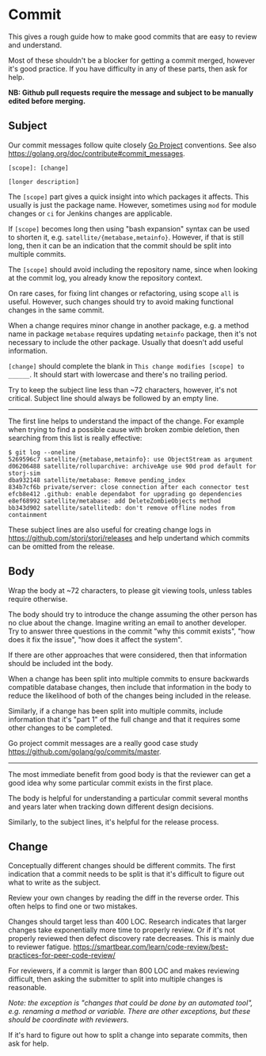 # Commit

This gives a rough guide how to make good commits that are easy to review and understand.

Most of these shouldn't be a blocker for getting a commit merged, however it's good practice. If you have difficulty in any of these parts, then ask for help.

**NB: Github pull requests require the message and subject to be manually edited before merging.**

## Subject

Our commit messages follow quite closely [Go Project](https://github.com/golang/go/wiki/CommitMessage) conventions. See also https://golang.org/doc/contribute#commit_messages.

```
[scope]: [change]

[longer description]
```

The `[scope]` part gives a quick insight into which packages it affects. This usually is just the package name. However, sometimes using `mod` for module changes or `ci` for Jenkins changes are applicable.

If `[scope]` becomes long then using "bash expansion" syntax can be used to shorten it, e.g. `satellite/{metabase,metainfo}`. However, if that is still long, then it can be an indication that the commit should be split into multiple commits.

The `[scope]` should avoid including the repository name, since when looking at the commit log, you already know the repository context.

On rare cases, for fixing lint changes or refactoring, using scope `all` is useful. However, such changes should try to avoid making functional changes in the same commit.

When a change requires minor change in another package, e.g. a method name in package `metabase` requires updating `metainfo` package, then it's not necessary to include the other package. Usually that doesn't add useful information.

`[change]` should complete the blank in `This change modifies [scope] to ______`. It should start with lowercase and there's no trailing period.

Try to keep the subject line less than \~72 characters, however, it's not critical. Subject line should always be followed by an empty line.

---

The first line helps to understand the impact of the change. For example when trying to find a possible cause with broken zombie deletion, then searching from this list is really effective:

```
$ git log --oneline
5269596c7 satellite/{metabase,metainfo}: use ObjectStream as argument
d06206488 satellite/rolluparchive: archiveAge use 90d prod default for storj-sim
dba932148 satellite/metabase: Remove pending_index
834b7cf6b private/server: close connection after each connector test
efcb8e412 .github: enable dependabot for upgrading go dependencies
e8ef68992 satellite/metabase: add DeleteZombieObjects method
bb343d902 satellite/satellitedb: don't remove offline nodes from containment
```

These subject lines are also useful for creating change logs in https://github.com/storj/storj/releases and help undertand which commits can be omitted from the release.

## Body

Wrap the body at \~72 characters, to please git viewing tools, unless tables require otherwise.

The body should try to introduce the change assuming the other person has no clue about the change. Imagine writing an email to another developer. Try to answer three questions in the commit "why this commit exists", "how does it fix the issue", "how does it affect the system".

If there are other approaches that were considered, then that information should be included int the body.

When a change has been split into multiple commits to ensure backwards compatible database changes, then include that information in the body to reduce the likelihood of both of the changes being included in the release.

Similarly, if a change has been split into multiple commits, include information that it's "part 1" of the full change and that it requires some other changes to be completed.

Go project commit messages are a really good case study https://github.com/golang/go/commits/master.

---

The most immediate benefit from good body is that the reviewer can get a good idea why some particular commit exists in the first place.

The body is helpful for understanding a particular commit several months and years later when tracking down different design decisions.

Similarly, to the subject lines, it's helpful for the release process.

## Change

Conceptually different changes should be different commits. The first indication that a commit needs to be split is that it's difficult to figure out what to write as the subject.

Review your own changes by reading the diff in the reverse order. This often helps to find one or two mistakes.

Changes should target less than 400 LOC. Research indicates that larger changes take exponentially more time to properly review. Or if it's not properly reviewed then defect discovery rate decreases. This is mainly due to reviewer fatigue. https://smartbear.com/learn/code-review/best-practices-for-peer-code-review/

For reviewers, if a commit is larger than 800 LOC and makes reviewing difficult, then asking the submitter to split into multiple changes is reasonable.

_Note: the exception is "changes that could be done by an automated tool", e.g. renaming a method or variable. There are other exceptions, but these should be coordinate with reviewers._

If it's hard to figure out how to split a change into separate commits, then ask for help.